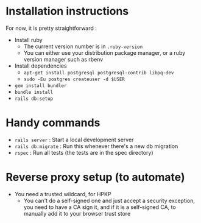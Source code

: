 # Installation instructions

For now, it is pretty straightforward :

* Install ruby
  * The current version number is in `.ruby-version`
  * You can either use your distribution package manager, or a ruby version manager such as rbenv
* Install dependencies
  * `apt-get install postgresql postgresql-contrib libpq-dev`
  * `sudo -Eu postgres createuser -d $USER`
* `gem install bundler`
* `bundle install`
* `rails db:setup`

# Handy commands

* `rails server` : Start a local development server
* `rails db:migrate` : Run this whenever there's a new db migration
* `rspec` : Run all tests (the tests are in the spec directory)

# Reverse proxy setup (to automate)

* You need a trusted wildcard, for HPKP
  * You can't do a self-signed one and just accept a security exception, you need to have a CA sign it, and if it is a self-signed CA, to manually add it to your browser trust store
